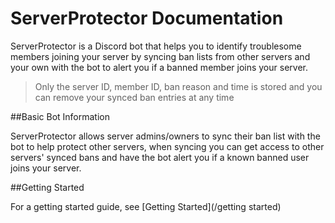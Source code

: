 # ServerProtector Documentation

ServerProtector is a Discord bot that helps you to identify troublesome members joining your server by syncing ban lists from other servers and your own with the bot to alert you if a banned member joins your server.

> Only the server ID, member ID, ban reason and time is stored and you can remove your synced ban entries at any time 

##Basic Bot Information

ServerProtector allows server admins/owners to sync their ban list with the bot to help protect other servers, when syncing you can get access to other servers' synced bans and have the bot alert you if a known banned user joins your server.   

##Getting Started

For a getting started guide, see [Getting Started](/getting started)